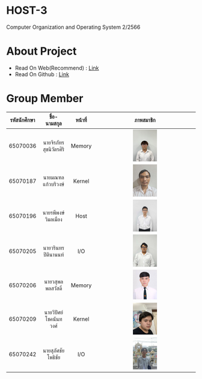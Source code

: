 # HOST-3
Computer Organization and Operating System 2/2566 
# About Project
- Read On Web(Recommend) : [Link](https://earth123456789.github.io/Host-3/)
- Read On Github : [Link](https://github.com/Earth123456789/Host-3/tree/main/src/content/docs)

# Group Member

|รหัสนักศึกษา|ชื่อ-นามสกุล|หน้าที่|ภาพสมาชิก|
|:----:|:----:|:----:|:----:|
|65070036|นายจิรภัทร สุขนิวัตรศิริ|Memory|<div style="text-align: center;"><img src="src/assets/Member/65070036.jpg" width="25%"></div>|
|65070187|นายมณฑล แก้วบริวงษ์|Kernel|<div style="text-align: center;"><img src="src/assets/Member/65070187.jpg" width="25%"></div>|
|65070196|นายรพีพงษ์ วิมลเมือง|Host|<div style="text-align: center;"><img src="src/assets/Member/65070196.jpg" width="25%"></div>|
|65070205|นายวรินทร ปิตินานนท์|I/O|<div style="text-align: center;"><img src="src/assets/Member/65070205.jpg" width="25%"></div>|
|65070206|นายวสุพล พลสวัสดิ์|Memory|<div style="text-align: center;"><img src="src/assets/Member/65070206.jpg" width="25%"></div>|
|65070209|นายวิปัศย์ โชคนันทวงศ์|Kernel|<div style="text-align: center;"><img src="src/assets/Member/65070209.jpg" width="25%"></div>|
|65070242|นายสุภัศชัย โพธิชัย|I/O|<div style="text-align: center;"><img src="src/assets/Member/65070242.jpg" width="25%"></div>|